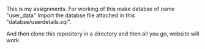 This is my assignments.
For working of this make databse of name "user_data"
Import the  databse file attached in this "databse/userdetails.sql".

And then clone this repository in a directory and then all you go, website will work. 
